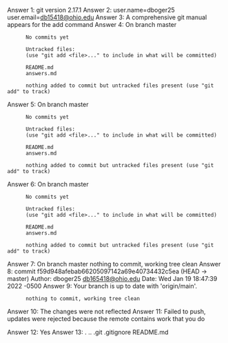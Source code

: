 Answer 1: git version 2.17.1
Answer 2: user.name=dboger25
          user.email=db15418@ohio.edu
Answer 3: A comprehensive git manual appears for the add command
Answer 4: On branch master

          No commits yet

          Untracked files:
          (use "git add <file>..." to include in what will be committed)

          README.md
          answers.md

          nothing added to commit but untracked files present (use "git add" to track)
Answer 5: On branch master

          No commits yet

          Untracked files:
          (use "git add <file>..." to include in what will be committed)

          README.md
          answers.md

          nothing added to commit but untracked files present (use "git add" to track)
Answer 6: On branch master

          No commits yet

          Untracked files:
          (use "git add <file>..." to include in what will be committed)

          README.md
          answers.md

          nothing added to commit but untracked files present (use "git add" to track)
Answer 7: On branch master
          nothing to commit, working tree clean
Answer 8: commit f59d948afebab66205097142a69e40734432c5ea (HEAD -> master)
          Author: dboger25 <db165418@ohio.edu>
          Date:   Wed Jan 19 18:47:39 2022 -0500
Answer 9: Your branch is up to date with 'origin/main'.

          nothing to commit, working tree clean
Answer 10: The changes were not reflected
Answer 11: Failed to push, updates were rejected               because the remote contains work that               you do

Answer 12: Yes
Answer 13: .  ..  .git  .gitignore  README.md
